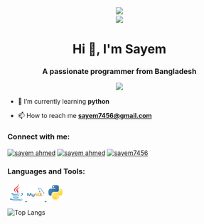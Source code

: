 <div id="header0" align="center">
  <img  src="https://www.linkpicture.com/q/ezgif-1-765b2628a9.gif" width="350" />
</div>

<div id="header" align="center">
  <img src="https://media.giphy.com/media/Z9mnGHAh5i6hy9yRag/giphy.gif" width="250"/>
</div>
<h1 align="center">Hi 👋, I'm Sayem</h1>
<h3 align="center">A passionate programmer from Bangladesh</h3>


<p align="center">
     <a href="https://visitorbadge.io/status?path=sayem7456"><img src="https://api.visitorbadge.io/api/visitors?path=sayem7456&label=VISITORS%20COUNT&labelColor=%23000000&countColor=%23ff0000&style=flat" /></a>
   
</p>


- 🌱 I’m currently learning **python**

- 📫 How to reach me **sayem7456@gmail.com**

<h3 align="left">Connect with me:</h3>
<p align="left">
<a href="https://www.linkedin.com/in/sayem-ahmed-5b21b21b5/" target="blank"><img align="center" src="https://raw.githubusercontent.com/rahuldkjain/github-profile-readme-generator/master/src/images/icons/Social/linked-in-alt.svg" alt="sayem ahmed" height="30" width="40" /></a>
<a href="https://www.facebook.com/profile.php?id=100009572460162" target="blank"><img align="center" src="https://raw.githubusercontent.com/rahuldkjain/github-profile-readme-generator/master/src/images/icons/Social/facebook.svg" alt="sayem ahmed" height="30" width="40" /></a>
<a href="https://www.instagram.com/sayem7456/" target="blank"><img align="center" src="https://raw.githubusercontent.com/rahuldkjain/github-profile-readme-generator/master/src/images/icons/Social/instagram.svg" alt="sayem7456" height="30" width="40" /></a>
</p>

<h3 align="left">Languages and Tools:</h3>
<p align="left"> <a href="https://www.java.com" target="_blank" rel="noreferrer"> <img src="https://raw.githubusercontent.com/devicons/devicon/master/icons/java/java-original.svg" alt="java" width="40" height="40"/> </a> <a href="https://www.mysql.com/" target="_blank" rel="noreferrer"> <img src="https://raw.githubusercontent.com/devicons/devicon/master/icons/mysql/mysql-original-wordmark.svg" alt="mysql" width="40" height="40"/> </a> <a href="https://www.python.org" target="_blank" rel="noreferrer"> <img src="https://raw.githubusercontent.com/devicons/devicon/master/icons/python/python-original.svg" alt="python" width="40" height="40"/> </a> </p>

![Top Langs](https://github-readme-stats.vercel.app/api/top-langs/?username=sayem7456&theme=blue-green)



